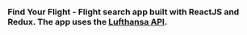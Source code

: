 ### Find Your Flight - Flight search app built with ReactJS and Redux. The app uses the [Lufthansa API](https://developer.lufthansa.com/docs).